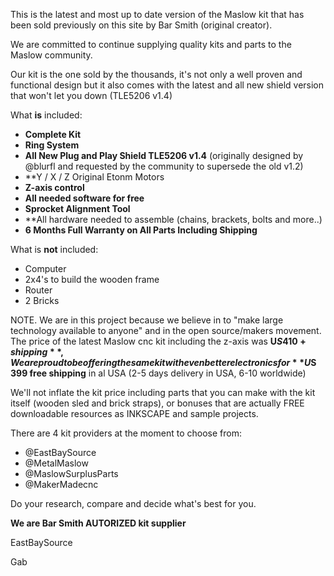 This is the latest and most up to date version of the Maslow kit that has been sold previously on this site by Bar Smith (original creator).

We are committed to continue supplying quality kits and parts to the Maslow community.

Our kit is the one sold by the thousands, it's not only a well proven and functional design but it also comes with the latest and all new shield version that won't let you down (TLE5206 v1.4) 

What **is** included:

- **Complete Kit**
- **Ring System**
- **All New Plug and Play Shield TLE5206 v1.4** (originally designed by @blurfl and requested by the community to supersede the old v1.2)
- **Y / X / Z Original Etonm Motors
- **Z-axis control**
- **All needed software for free**
- **Sprocket Alignment Tool**
- **All hardware needed to assemble (chains, brackets, bolts and more..)
- **6 Months Full Warranty on All Parts Including Shipping**

What is **not** included:

- Computer
- 2x4's to build the wooden frame
- Router
- 2 Bricks


NOTE. We are in this project because we believe in to "make large technology available to anyone" and in the open source/makers movement.
The price of the latest Maslow cnc kit including the z-axis was **U$S 410 + shipping**, We are proud to be offering the same kit with even better electronics for **U$S 399 free shipping** in al USA (2-5 days delivery in USA, 6-10 worldwide) 

We'll not inflate the kit price including parts that you can make with the kit itself (wooden sled and brick straps), or bonuses that are actually FREE downloadable resources as INKSCAPE and sample projects.


There are 4 kit providers at the moment to choose from:

- @EastBaySource
- @MetalMaslow
- @MaslowSurplusParts
- @MakerMadecnc

Do your research, compare and decide what's best for you.

**We are Bar Smith AUTORIZED kit supplier**

EastBaySource

Gab

